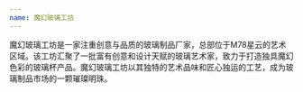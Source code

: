 ```yaml
---
name: 魔幻玻璃工坊
---
```

魔幻玻璃工坊是一家注重创意与品质的玻璃制品厂家，总部位于M78星云的艺术区域。该工坊汇聚了一批富有创意和设计天赋的玻璃艺术家，致力于打造独具魔幻色彩的玻璃杯产品。魔幻玻璃工坊以其独特的艺术品味和匠心独运的工艺，成为玻璃制品市场的一颗璀璨明珠。